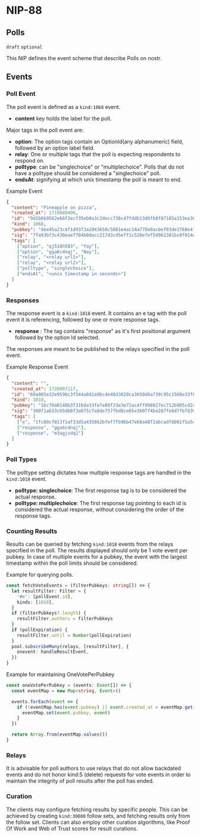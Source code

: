 # NIP-88

## Polls

`draft` `optional`

This NIP defines the event scheme that describe Polls on nostr.

## Events

### Poll Event

The poll event is defined as a `kind:1068` event.

- **content** key holds the label for the poll.

Major tags in the poll event are:

- **option**: The option tags contain an OptionId(any alphanumeric) field, followed by an option label field.
- **relay**: One or multiple tags that the poll is expecting respondents to respond on.
- **polltype**: can be "singlechoice" or "multiplechoice". Polls that do not have a polltype should be considered a "singlechoice" poll.
- **endsAt**: signifying at which unix timestamp the poll is meant to end.

Example Event

```json
{
  "content": "Pineapple on pizza",
  "created_at": 1719888496,
  "id": "9d1b6b9562e66f2ecf35eb0a3c2decc736c47fddb13d6fb8f87185a153ea3634",
  "kind": 1068,
  "pubkey": "dee45a23c4f1d93f3a2043650c5081e4ac14a778e0acbef03de3768e4f81ac7b",
  "sig": "7fa93bf3c430eaef784b0dacc217d3cd5eff1c520e7ef5d961381bc0f014dde6286618048d924808e54d1be03f2f2c2f0f8b5c9c2082a4480caf45a565ca9797",
  "tags": [
    ["option", "qj518h583", "Yay"],
    ["option", "gga6cdnqj", "Nay"],
    ["relay", "<relay url1>"],
    ["relay", "<relay url2>"],
    ["polltype", "singlechoice"],
    ["endsAt", "<unix timestamp in seconds>"]
  ]
}
```

### Responses

The response event is a `kind:1018` event. It contains an e tag with the poll event it is referencing, followed by one or more response tags.

- **response** : The tag contains "response" as it's first positional argument followed by the option Id selected.

The responses are meant to be published to the relays specified in the poll event.

Example Response Event

```json
{
  "content": "",
  "created_at": 1720097117,
  "id": "60a005e32e9596c3f544a841a9bc4e46d3020ca3650d6a739c95c1568e33f6d8",
  "kind": 1018,
  "pubkey": "1bc70a0148b3f316da33fe7e89f23e3e71ac4ff998027ec712b905cd24f6a411",
  "sig": "30071a633c65db8f3a075c7a8de757fbd8ce65e3607f4ba287fe6d7fbf839a380f94ff4e826fbba593f6faaa13683b7ea9114ade140720ecf4927010ebf3e44f",
  "tags": [
    ["e", "1fc80cf813f1af33d5a435862b7ef7fb96b47e68a48f1abcadf8081f5a545550"],
    ["response", "gga6cdnqj"],
    ["response", "m3agjsdq1"]
  ]
}
```

### Poll Types

The polltype setting dictates how multiple response tags are handled in the `kind:1018` event.

- **polltype: singlechoice**: The first response tag is to be considered the actual response.
- **polltype: multiplechoice**: The first response tag pointing to each id is considered the actual response, without considering the order of the response tags.

### Counting Results

Results can be queried by fetching `kind:1018` events from the relays specified in the poll.
The results displayed should only be 1 vote event per pubkey.
In case of multiple events for a pubkey, the event with the largest timestamp within the poll limits should be considered.

Example for querying polls.

```ts
const fetchVoteEvents = (filterPubkeys: string[]) => {
  let resultFilter: Filter = {
    '#e': [pollEvent.id],
    kinds: [1018],
  }
  if (filterPubkeys?.length) {
    resultFilter.authors = filterPubkeys
  }
  if (pollExpiration) {
    resultFilter.until = Number(pollExpiration)
  }
  pool.subscribeMany(relays, [resultFilter], {
    onevent: handleResultEvent,
  })
}
```

Example for maintaining OneVotePerPubkey

```ts
const oneVotePerPubkey = (events: Event[]) => {
  const eventMap = new Map<string, Event>()

  events.forEach(event => {
    if (!eventMap.has(event.pubkey) || event.created_at > eventMap.get(event.pubkey)!.created_at) {
      eventMap.set(event.pubkey, event)
    }
  })

  return Array.from(eventMap.values())
}
```

### Relays

It is advisable for poll authors to use relays that do not allow backdated events and do not honor kind:5 (delete) requests for vote events in order to maintain the integrity of poll results after the poll has ended.

### Curation

The clients may configure fetching results by specific people. This can be achieved by creating `kind:30000` follow sets, and fetching results only from the follow set.
Clients can also employ other curation algorithms, like Proof Of Work and Web of Trust scores for result curations.
